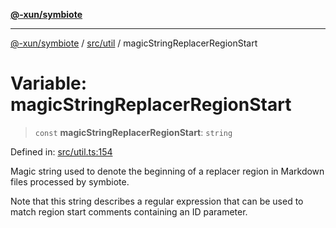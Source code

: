 [**@-xun/symbiote**](../../../README.md)

***

[@-xun/symbiote](../../../README.md) / [src/util](../README.md) / magicStringReplacerRegionStart

# Variable: magicStringReplacerRegionStart

> `const` **magicStringReplacerRegionStart**: `string`

Defined in: [src/util.ts:154](https://github.com/Xunnamius/symbiote/blob/cfd701ad0628c5e146048c1316e66e821d0bb3c4/src/util.ts#L154)

Magic string used to denote the beginning of a replacer region in Markdown
files processed by symbiote.

Note that this string describes a regular expression that can be used to
match region start comments containing an ID parameter.
